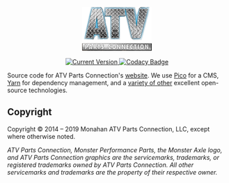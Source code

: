 <p align="center">
    <img src="https://raw.githubusercontent.com/atvpc/atvpc.com/master/themes/atvpc-bootstrap/img/logo.png" alt="ATV Parts Connection Logo">
</p>
<p align="center">
    <a href="https://github.com/atvpc/atvpc.com/releases">
        <img src="https://img.shields.io/github/tag/atvpc/atvpc.com.svg" alt="Current Version">
    </a>
    <a href="https://www.codacy.com/app/timothykeith/atvpc.com">
        <img src="https://api.codacy.com/project/badge/Grade/c18d8f710dc744fb940f1124b0f9378e" alt="Codacy Badge">
    </a>
</p>

Source code for ATV Parts Connection's [website](http://atvpc.com). We use [Pico](https://github.com/picocms/Pico) for a CMS, [Yarn](https://yarnpkg.com/en/) for dependency management, and a [variety of other](https://github.com/atvpc/atvpc.com/blob/bootstrap/humans.txt) excellent open-source technologies.


## Copyright
Copyright &copy; 2014 &ndash; 2019 Monahan ATV Parts Connection, LLC, except where otherwise noted.

*ATV Parts Connection, Monster Performance Parts, the Monster Axle logo, and ATV Parts Connection graphics are the servicemarks, trademarks, or registered trademarks owned by ATV Parts Connection. All other servicemarks and trademarks are the property of their respective owner.*
